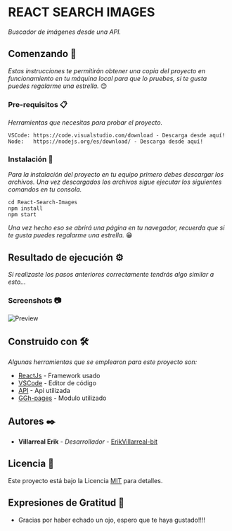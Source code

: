 # REACT SEARCH IMAGES

_Buscador de imágenes desde una API._

## Comenzando 🚀

_Estas instrucciones te permitirán obtener una copia del proyecto en funcionamiento en tu máquina local para que lo pruebes, si te gusta puedes regalarme una estrella._ 😊

### Pre-requisitos 📋

_Herramientas que necesitas para probar el proyecto._

```
VSCode: https://code.visualstudio.com/download - Descarga desde aquí!
Node:   https://nodejs.org/es/download/ - Descarga desde aquí!
```

### Instalación 🔧

_Para la instalación del proyecto en tu equipo primero debes descargar los archivos. Una vez descargados los archivos sigue ejecutar los siguientes comandos en tu consola._
```
cd React-Search-Images
npm install
npm start
```

_Una vez hecho eso se abrirá una página en tu navegador, recuerda que si te gusta puedes regalarme una estrella._ 😁


## Resultado de ejecución ⚙️

_Si realizaste los pasos anteriores correctamente tendrás algo similar a esto..._

### Screenshots 📷
![Preview](https://user-images.githubusercontent.com/61395827/102163471-a024bc80-3e50-11eb-9af6-10567d4258be.PNG)

## Construido con 🛠️

_Algunas herramientas que se emplearon para este proyecto son:_

* [ReactJs](https://es.reactjs.org/docs/getting-started.html) - Framework usado
* [VSCode](https://code.visualstudio.com/download) - Editor de código
* [API](https://maven.apache.org/) - Api utilizada
* [GGh-pages](https://www.npmjs.com/package/gh-pages) - Modulo utilizado

## Autores ✒️


* **Villarreal Erik** - *Desarrollador* - [ErikVillarreal-bit](https://github.com/ErikVillarreal-bit)

## Licencia 📄

Este proyecto está bajo la Licencia [MIT](https://es.wikipedia.org/wiki/Licencia_MIT#Caracter%C3%ADsticas_y_usos_de_esta_licencia) para detalles.

## Expresiones de Gratitud 🎁

* Gracias por haber echado un ojo, espero que te haya gustado!!!!
